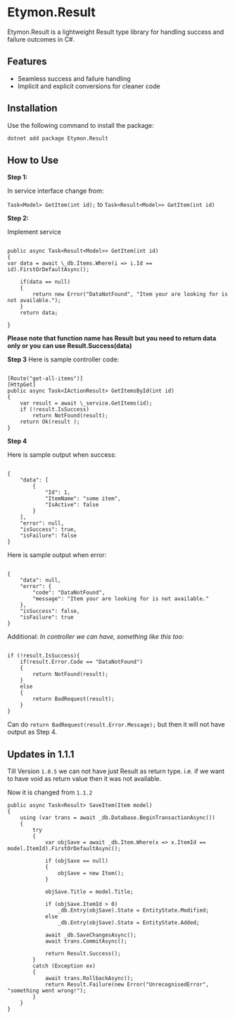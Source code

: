 ﻿# Etymon.Result

Etymon.Result is a lightweight Result type library for handling success and failure outcomes in C#.

## Features

- Seamless success and failure handling
- Implicit and explicit conversions for cleaner code

## Installation

Use the following command to install the package:

```bash
dotnet add package Etymon.Result
```

## How to Use

**Step 1:**

In service interface change from:

`Task<Model> GetItem(int id);` to `Task<Result<Model>> GetItem(int id)`

**Step 2:**

Implement service

```

public async Task<Result<Model>> GetItem(int id)
{
var data = await \_db.Items.Where(i => i.Id == id).FirstOrDefaultAsync();

    if(data == null)
    {
        return new Error("DataNotFound", "Item your are looking for is not available.");
    }
    return data;

}

```

**Please note that function name has Result but you need to return data only or you can use Result.Success(data)**

**Step 3**
Here is sample controller code:

```

[Route("get-all-items")]
[HttpGet]
public async Task<IActionResult> GetItemsById(int id)
{
    var result = await \_service.GetItems(id);
    if (!result.IsSuccess)
        return NotFound(result);
    return Ok(result );
}

```

**Step 4**

Here is sample output when success:

```

{
    "data": [
        {
            "Id": 1,
            "ItemName": "some item",
            "IsActive": false
        }
    ],
    "error": null,
    "isSuccess": true,
    "isFailure": false
}

```

Here is sample output when error:

```

{
    "data": null,
    "error": {
        "code": "DataNotFound",
        "message": "Item your are looking for is not available."
    },
    "isSuccess": false,
    "isFailure": true
}

```



Additional: _In controller we can have, something like this too:_

```

if (!result.IsSuccess){
    if(result.Error.Code == "DataNotFound")
    {
        return NotFound(result);
    }
    else
    {
        return BadRequest(result);
    }
}

```

Can do `return BadRequest(result.Error.Message);` but then it will not have output as Step 4.

## Updates in 1.1.1

Till Version `1.0.5` we can not have just Result as return type. i.e. if we want to have void as return value then it was not available.

Now it is changed from `1.1.2`

```
public async Task<Result> SaveItem(Item model)
{
    using (var trans = await _db.Database.BeginTransactionAsync())
    {
        try
        {
            var objSave = await _db.Item.Where(x => x.ItemId == model.ItemId).FirstOrDefaultAsync();

            if (objSave == null)
            {
                objSave = new Item();
            }

            objSave.Title = model.Title;

            if (objSave.ItemId > 0)
                _db.Entry(objSave).State = EntityState.Modified;
            else
                _db.Entry(objSave).State = EntityState.Added;

            await _db.SaveChangesAsync();
            await trans.CommitAsync();

            return Result.Success();
        }
        catch (Exception ex)
        {
            await trans.RollbackAsync();
            return Result.Failure(new Error("UnrecognisedError", "something went wrong!");
        }
    }
}
```
